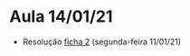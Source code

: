 # Aula 14/01/21
- Resolução [ficha 2](https://github.com/miguelpalhoto/12F_Econ_C/blob/main/Fichas/F1.pdf) (segunda-feira 11/01/21) 
